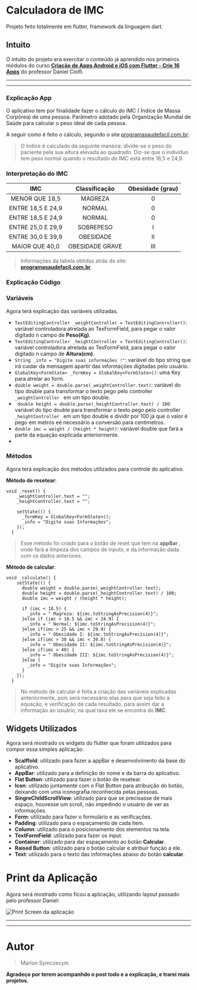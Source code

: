 # Calculadora de IMC

Projeto feito totalmente em flutter, framework da linguagem dart.



## **Intuito**

O intuito do projeto era exercitar o conteúdo já aprendido nos primeiros módulos do curso **[Criação de Apps Android e iOS com Flutter - Crie 16 Apps](https://www.udemy.com/course/curso-completo-flutter-app-android-ios/?couponCode=FLUTTER12192)** do professor Daniel Ciolfi.

------

------

### **Explicação App**

O aplicativo tem por finalidade fazer o cálculo do IMC ( Índice de Massa Corpórea) de uma pessoa. Parâmetro adotado pela Organização Mundial de Saúde para calcular o peso ideal de cada pessoa.

A seguir como é feito o cálculo, segundo o site [programasaudefacil.com.br](https://www.programasaudefacil.com.br/calculadora-de-imc):

> O índice é calculado da seguinte maneira: divide-se o peso do paciente pela sua altura elevada ao quadrado. Diz-se que o indivíduo tem peso normal quando o resultado do IMC está entre 18,5 e 24,9.



### Interpretação do IMC

|        IMC        |  Classificação  | Obesidade (grau) |
| :---------------: | :-------------: | :--------------: |
|  MENOR QUE 18,5   |     MAGREZA     |        0         |
| ENTRE 18,5 E 24,9 |     NORMAL      |        0         |
| ENTRE 18,5 E 24,9 |     NORMAL      |        0         |
| ENTRE 25,0 E 29,9 |    SOBREPESO    |        I         |
| ENTRE 30,0 E 39,9 |    OBESIDADE    |        II        |
|  MAIOR QUE 40,0   | OBESIDADE GRAVE |       III        |

> Informações da tabela obtidas atrás do site: **[programasaudefacil.com.br](https://www.programasaudefacil.com.br/calculadora-de-imc)**.



### **Explicação Código**

### **Variáveis**

Agora terá explicação das variáveis utilizadas.

* `TextEditingController _weightController = TextEditingController()`: variável controladora atrelada ao TexFormField, para pegar o valor digitado n campo de **Peso(Kg)**.
* `TextEditingController _heightController = TextEditingController()`: variável controladora atrelada ao TexFormField, para pegar o valor digitado n campo de **Altura(cm)**.
* `String _info = "Digite suas informações !"`: variável do tipo string que irá cuidar da mensagem apartir das informações digitadas pelo usuário.
* `GlobalKey<FormState> _formKey = GlobalKey<FormState>()`: uma Key para atrelar ao form.
* `double weight = double.parse(_weightController.text)`: variável do tipo double para transformar o texto pego pelo controller `_weightController ` em um tipo double.
* ` double height = double.parse(_heightController.text) / 100`: variável do tipo double para transformar o texto pego pelo controller `_heightController ` em um tipo double e dividir por 100 já que o valor é pego em metros eé necessário a conversão para centímetros.
* `double imc = weight / (height * height)`:  variável double que fará a parte da equação explicada anteriormente.
* 



### **Método**s

Agora terá explicação dos métodos utilizados para controle do aplicativo.

**Método de resetear**:   

```
void _reset() {
    _weightController.text = "";
    _heightController.text = "";

    setState(() {
      _formKey = GlobalKey<FormState>();
      _info = "Digite suas Informações";
    });
  }
```

> Esse método foi criado para o botão de reset que tem na **appBar** , onde fará a limpeza dos campos de inputs, e da informação dada com os dados anteriores.

**Método de calcular**:

```
void _calculate() {
    setState(() {
      double weight = double.parse(_weightController.text);
      double height = double.parse(_heightController.text) / 100;
      double imc = weight / (height * height);

      if (imc < 18.5) {
        _info = " Magreza: ${imc.toStringAsPrecision(4)}";
      }else if (imc > 18.5 && imc < 24.9) {
        _info = " Normal: ${imc.toStringAsPrecision(4)}";
      }else if(imc > 25 && imc < 29.9) {
        _info = " Obesidade I: ${imc.toStringAsPrecision(4)}";
      }else if(imc > 30 && imc < 39.0) {
        _info = " Obesidade II: ${imc.toStringAsPrecision(4)}";
      }else if(imc > 40) {
        _info = " Obesidade III: ${imc.toStringAsPrecision(4)}";
      }else {
        _info = "Digite suas Informações";
      }
    });
  }
```

> No método de calcular é feita a criação das variáveis explicadas anteriormente, pois será necessário elas para que seja feito a equação, e verificação de cada resultado, para assim dar a informação ao usuário, na qual taxa ele se encontra do **IMC**.



## **Widgets Utilizados**

Agora será mostrado os widgets do flutter que foram utilizados para compor essa simples aplicação:

* **Scalffold**: utilizado para fazer a appBar e desenvolvimento da base do aplicativo.
* **AppBar**: utilizado para a definição do nome e da barra do aplicativo.
* **Flat Button**: utilizado para fazer o botão de resetear.
* **Icon**: utilizado juntamente com o Flat Button para atribuição do botão, deixando com uma iconografia reconhecida pelas pessoas.
* **SingreChildScrollView**: utilizado para que se precisasse de mais espaço, houvesse um scroll, não impedindo o usuário de ver as informações.
* **Form**: utilizado para fazer o formulário e as verificações.
* **Padding**: utilizado para o espaçamento de cada item.
* **Column**: utilizado para o posicionamento dos elementos na tela.
* **TextFormField**: utilizado para fazer os input.
* **Container**: utilizado para dar espaçamento ao botão **Calcular**.
* **Raised Button**: utilizado para o botão calcular e atribuir função a ele.
* **Text**: utilizado para o texto das informações abaixo do botão **calcular**.



# **Print da Aplicação**

Agora será mostrado como ficou a aplicação, utilizando layout passado pelo professor Daniel:

![Print Screen da aplicação](src/printScreen.jpg)

****
****

# Autor

> Marlon Symczecym

**Agradeço por terem acompanhdo o post todo e a explicação, e trarei mais projetos.**

